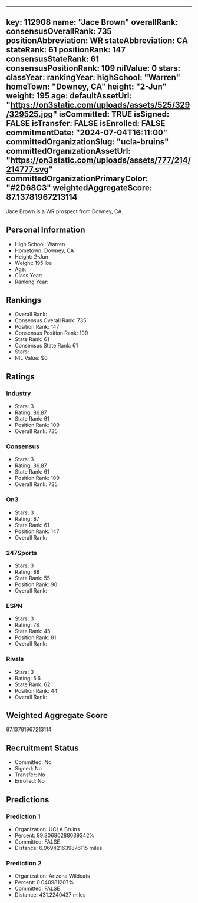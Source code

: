 ---
  key: 112908
  name: "Jace Brown"
  overallRank: 
  consensusOverallRank: 735
  positionAbbreviation: WR
  stateAbbreviation: CA
  stateRank: 61
  positionRank: 147
  consensusStateRank: 61
  consensusPositionRank: 109
  nilValue: 0
  stars: 
  classYear: 
  rankingYear: 
  highSchool: "Warren"
  homeTown: "Downey, CA"
  height: "2-Jun"
  weight: 195
  age: 
  defaultAssetUrl: "https://on3static.com/uploads/assets/525/329/329525.jpg"
  isCommitted: TRUE
  isSigned: FALSE
  isTransfer: FALSE
  isEnrolled: FALSE
  commitmentDate: "2024-07-04T16:11:00"
  committedOrganizationSlug: "ucla-bruins"
  committedOrganizationAssetUrl: "https://on3static.com/uploads/assets/777/214/214777.svg"
  committedOrganizationPrimaryColor: "#2D68C3"
  weightedAggregateScore: 87.13781967213114
  ---
  
  Jace Brown is a WR prospect from Downey, CA.
  
  ## Personal Information
  - High School: Warren
  - Hometown: Downey, CA
  - Height: 2-Jun
  - Weight: 195 lbs
  - Age: 
  - Class Year: 
  - Ranking Year: 
  
  ## Rankings
  - Overall Rank: 
  - Consensus Overall Rank: 735
  - Position Rank: 147
  - Consensus Position Rank: 109
  - State Rank: 61
  - Consensus State Rank: 61
  - Stars: 
  - NIL Value: $0
  
  ## Ratings
  
  ### Industry
  - Stars: 3
  - Rating: 86.87
  - State Rank: 61
  - Position Rank: 109
  - Overall Rank: 735
  
  ### Consensus
  - Stars: 3
  - Rating: 86.87
  - State Rank: 61
  - Position Rank: 109
  - Overall Rank: 735
  
  ### On3
  - Stars: 3
  - Rating: 87
  - State Rank: 61
  - Position Rank: 147
  - Overall Rank: 
  
  ### 247Sports
  - Stars: 3
  - Rating: 88
  - State Rank: 55
  - Position Rank: 90
  - Overall Rank: 
  
  ### ESPN
  - Stars: 3
  - Rating: 78
  - State Rank: 45
  - Position Rank: 81
  - Overall Rank: 
  
  ### Rivals
  - Stars: 3
  - Rating: 5.6
  - State Rank: 62
  - Position Rank: 44
  - Overall Rank: 
  
  ## Weighted Aggregate Score
  87.13781967213114
  
  ## Recruitment Status
  - Committed: No
  - Signed: No
  - Transfer: No
  - Enrolled: No
  
  
  
  ## Predictions
  
  ### Prediction 1
  - Organization: UCLA Bruins
  - Percent: 99.80680288039342%
  - Committed: FALSE
  - Distance: 6.969421639876115 miles
  
  ### Prediction 2
  - Organization: Arizona Wildcats
  - Percent: 0.040981207%
  - Committed: FALSE
  - Distance: 431.2240437 miles
  